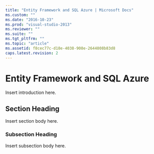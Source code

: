 ```yaml
---
title: "Entity Framework and SQL Azure | Microsoft Docs"
ms.custom: ""
ms.date: "2016-10-23"
ms.prod: "visual-studio-2013"
ms.reviewer: ""
ms.suite: ""
ms.tgt_pltfrm: ""
ms.topic: "article"
ms.assetid: f8cec77c-d18e-4038-908e-2644808b83d8
caps.latest.revision: 2
---
```

# Entity Framework and SQL Azure
Insert introduction here.  
  
## Section Heading  
 Insert section body here.  
  
### Subsection Heading  
 Insert subsection body here.